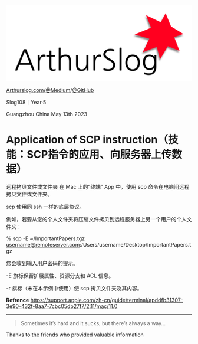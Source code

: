 ![ArthurSlog](https://github.com/BlessedChild/ArthurSlog/blob/master/ArthurSlog_Logo.png?raw=true)

[Arthurslog.com](http://www.arthurslog.com)/[@Medium](https://medium.com/@ArthurSlog)/[@GitHub](https://github.com/BlessedChild/ArthurSlog)

Slog108｜Year·5

Guangzhou China
May 13th 2023

# Application of SCP instruction（技能：SCP指令的应用、向服务器上传数据）

远程拷贝文件或文件夹
在 Mac 上的“终端” App  中，使用 scp 命令在电脑间远程拷贝文件或文件夹。

scp 使用同 ssh 一样的底层协议。

例如，若要从您的个人文件夹将压缩文件拷贝到远程服务器上另一个用户的个人文件夹：

% scp -E ~/ImportantPapers.tgz username@remoteserver.com:/Users/username/Desktop/ImportantPapers.tgz

您会收到输入用户密码的提示。

-E 旗标保留扩展属性、资源分支和 ACL 信息。

-r 旗标（未在本示例中使用）使 scp 拷贝文件夹及其内容。

**Refrence**
https://support.apple.com/zh-cn/guide/terminal/apddfb31307-3e90-432f-8aa7-7cbc05db27f7/2.11/mac/11.0

---

> Sometimes it’s hard and it sucks, but there’s always a way…

Thanks to the friends who provided valuable information